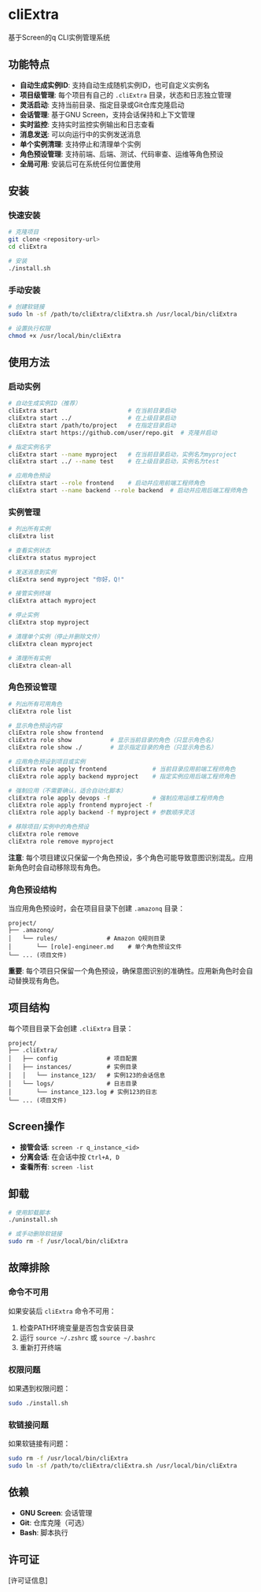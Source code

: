 # cliExtra

基于Screen的q CLI实例管理系统

## 功能特点

- **自动生成实例ID**: 支持自动生成随机实例ID，也可自定义实例名
- **项目级管理**: 每个项目有自己的 `.cliExtra` 目录，状态和日志独立管理
- **灵活启动**: 支持当前目录、指定目录或Git仓库克隆启动
- **会话管理**: 基于GNU Screen，支持会话保持和上下文管理
- **实时监控**: 支持实时监控实例输出和日志查看
- **消息发送**: 可以向运行中的实例发送消息
- **单个实例清理**: 支持停止和清理单个实例
- **角色预设管理**: 支持前端、后端、测试、代码审查、运维等角色预设
- **全局可用**: 安装后可在系统任何位置使用

## 安装

### 快速安装

```bash
# 克隆项目
git clone <repository-url>
cd cliExtra

# 安装
./install.sh
```

### 手动安装

```bash
# 创建软链接
sudo ln -sf /path/to/cliExtra/cliExtra.sh /usr/local/bin/cliExtra

# 设置执行权限
chmod +x /usr/local/bin/cliExtra
```

## 使用方法

### 启动实例

```bash
# 自动生成实例ID（推荐）
cliExtra start                    # 在当前目录启动
cliExtra start ../                # 在上级目录启动
cliExtra start /path/to/project   # 在指定目录启动
cliExtra start https://github.com/user/repo.git  # 克隆并启动

# 指定实例名字
cliExtra start --name myproject   # 在当前目录启动，实例名为myproject
cliExtra start ../ --name test    # 在上级目录启动，实例名为test

# 应用角色预设
cliExtra start --role frontend    # 启动并应用前端工程师角色
cliExtra start --name backend --role backend  # 启动并应用后端工程师角色
```

### 实例管理

```bash
# 列出所有实例
cliExtra list

# 查看实例状态
cliExtra status myproject

# 发送消息到实例
cliExtra send myproject "你好，Q!"

# 接管实例终端
cliExtra attach myproject

# 停止实例
cliExtra stop myproject

# 清理单个实例（停止并删除文件）
cliExtra clean myproject

# 清理所有实例
cliExtra clean-all
```

### 角色预设管理

```bash
# 列出所有可用角色
cliExtra role list

# 显示角色预设内容
cliExtra role show frontend
cliExtra role show           # 显示当前目录的角色（只显示角色名）
cliExtra role show ./        # 显示指定目录的角色（只显示角色名）

# 应用角色预设到项目或实例
cliExtra role apply frontend             # 当前目录应用前端工程师角色
cliExtra role apply backend myproject    # 指定实例应用后端工程师角色

# 强制应用（不需要确认，适合自动化脚本）
cliExtra role apply devops -f            # 强制应用运维工程师角色
cliExtra role apply frontend myproject -f
cliExtra role apply backend -f myproject # 参数顺序灵活

# 移除项目/实例中的角色预设
cliExtra role remove
cliExtra role remove myproject
```

**注意**: 每个项目建议只保留一个角色预设，多个角色可能导致意图识别混乱。应用新角色时会自动移除现有角色。

### 角色预设结构

当应用角色预设时，会在项目目录下创建 `.amazonq` 目录：

```
project/
├── .amazonq/
│   └── rules/              # Amazon Q规则目录
│       └── [role]-engineer.md    # 单个角色预设文件
└── ... (项目文件)
```

**重要**: 每个项目只保留一个角色预设，确保意图识别的准确性。应用新角色时会自动替换现有角色。

## 项目结构

每个项目目录下会创建 `.cliExtra` 目录：

```
project/
├── .cliExtra/
│   ├── config              # 项目配置
│   ├── instances/          # 实例目录
│   │   └── instance_123/   # 实例123的会话信息
│   └── logs/               # 日志目录
│       └── instance_123.log # 实例123的日志
└── ... (项目文件)
```

## Screen操作

- **接管会话**: `screen -r q_instance_<id>`
- **分离会话**: 在会话中按 `Ctrl+A, D`
- **查看所有**: `screen -list`

## 卸载

```bash
# 使用卸载脚本
./uninstall.sh

# 或手动删除软链接
sudo rm -f /usr/local/bin/cliExtra
```

## 故障排除

### 命令不可用
如果安装后 `cliExtra` 命令不可用：
1. 检查PATH环境变量是否包含安装目录
2. 运行 `source ~/.zshrc` 或 `source ~/.bashrc`
3. 重新打开终端

### 权限问题
如果遇到权限问题：
```bash
sudo ./install.sh
```

### 软链接问题
如果软链接有问题：
```bash
sudo rm -f /usr/local/bin/cliExtra
sudo ln -sf /path/to/cliExtra/cliExtra.sh /usr/local/bin/cliExtra
```

## 依赖

- **GNU Screen**: 会话管理
- **Git**: 仓库克隆（可选）
- **Bash**: 脚本执行

## 许可证

[许可证信息]
